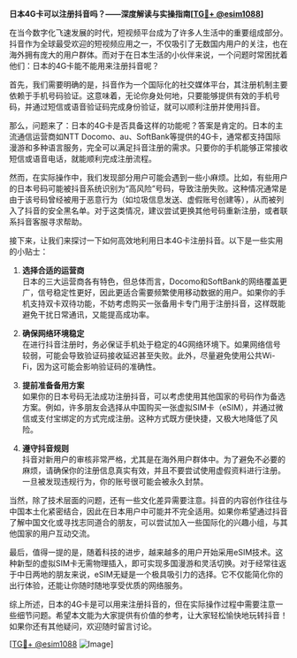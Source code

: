 **日本4G卡可以注册抖音吗？——深度解读与实操指南[[TG💪+ @esim1088](https://t.me/s/esim1088)]**

在当今数字化飞速发展的时代，短视频平台成为了许多人生活中的重要组成部分。抖音作为全球最受欢迎的短视频应用之一，不仅吸引了无数国内用户的关注，也在海外拥有庞大的用户群体。而对于在日本生活的小伙伴来说，一个问题时常困扰着他们：日本的4G卡能不能用来注册抖音呢？

首先，我们需要明确的是，抖音作为一个国际化的社交媒体平台，其注册机制主要依赖于手机号码验证。这意味着，无论你身处何地，只要能够提供有效的手机号码，并通过短信或语音验证码完成身份验证，就可以顺利注册并使用抖音。

那么，问题来了：日本的4G卡是否具备这样的功能呢？答案是肯定的。日本的主流通信运营商如NTT Docomo、au、SoftBank等提供的4G卡，通常都支持国际漫游和多种语言服务，完全可以满足抖音注册的需求。只要你的手机能够正常接收短信或语音电话，就能顺利完成注册流程。

然而，在实际操作中，我们发现部分用户可能会遇到一些小麻烦。比如，有些用户的日本号码可能被抖音系统识别为“高风险”号码，导致注册失败。这种情况通常是由于该号码曾经被用于恶意行为（如垃圾信息发送、虚假账号创建等），从而被列入了抖音的安全黑名单。对于这类情况，建议尝试更换其他号码重新注册，或者联系抖音客服寻求帮助。

接下来，让我们来探讨一下如何高效地利用日本4G卡注册抖音。以下是一些实用的小贴士：

1. **选择合适的运营商**  
   日本的三大运营商各有特色，但总体而言，Docomo和SoftBank的网络覆盖更广，信号稳定性更好，因此更适合需要频繁使用移动数据的用户。如果你的手机支持双卡双待功能，不妨考虑购买一张备用卡专门用于注册抖音，这样既能避免干扰日常通讯，又能提高成功率。

2. **确保网络环境稳定**  
   在进行抖音注册时，务必保证手机处于稳定的4G网络环境下。如果网络信号较弱，可能会导致验证码接收延迟甚至失败。此外，尽量避免使用公共Wi-Fi，因为这可能会影响验证码的准确性。

3. **提前准备备用方案**  
   如果你的日本号码无法成功注册抖音，可以考虑使用其他国家的号码作为备选方案。例如，许多朋友会选择从中国购买一张虚拟SIM卡（eSIM），并通过微信或支付宝绑定的方式完成注册。这种方式既方便快捷，又极大地降低了风险。

4. **遵守抖音规则**  
   抖音对新用户的审核非常严格，尤其是在海外用户群体中。为了避免不必要的麻烦，请确保你的注册信息真实有效，并且不要尝试使用虚假资料进行注册。一旦被发现违规行为，你的账号很可能会被永久封禁。

当然，除了技术层面的问题，还有一些文化差异需要注意。抖音的内容创作往往与中国本土化紧密结合，因此在日本用户中可能并不完全适用。如果你希望通过抖音了解中国文化或寻找志同道合的朋友，可以尝试加入一些国际化的兴趣小组，与其他国家的用户互动交流。

最后，值得一提的是，随着科技的进步，越来越多的用户开始采用eSIM技术。这种新型的虚拟SIM卡无需物理插入，即可实现多国漫游和灵活切换。对于经常往返于中日两地的朋友来说，eSIM无疑是一个极具吸引力的选择。它不仅能简化你的出行体验，还能让你随时随地享受优质的网络服务。

综上所述，日本的4G卡是可以用来注册抖音的，但在实际操作过程中需要注意一些细节问题。希望本文能为大家提供有价值的参考，让大家轻松愉快地玩转抖音！如果你还有其他疑问，欢迎随时留言讨论。

[[TG💪+ @esim1088](https://t.me/s/esim1088) ![Image](https://i.postimg.cc/4NQfJmqS/Snipaste-2025-05-13-00-14-12.png)]